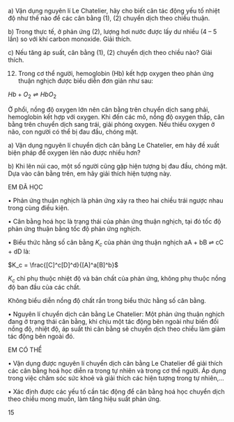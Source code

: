 a) Vận dụng nguyên lí Le Chatelier, hãy cho biết cân tác động yếu tố nhiệt độ như thế nào để các cân bằng (1), (2) chuyển dịch theo chiều thuận.

b) Trong thực tế, ở phản ứng (2), lượng hơi nước được lấy dư nhiều (4 – 5 lần) so với khí carbon monoxide. Giải thích.

c) Nếu tăng áp suất, cân bằng (1), (2) chuyển dịch theo chiều nào? Giải thích.

12. Trong cơ thể người, hemoglobin (Hb) kết hợp oxygen theo phản ứng thuận nghịch được biểu diễn đơn giản như sau:

$Hb + O_2 \rightleftharpoons HbO_2$

Ở phổi, nồng độ oxygen lớn nên cân bằng trên chuyển dịch sang phải, hemoglobin kết hợp với oxygen. Khi đến các mô, nồng độ oxygen thấp, cân bằng trên chuyển dịch sang trái, giải phóng oxygen. Nếu thiếu oxygen ở não, con người có thể bị đau đầu, chóng mặt.

a) Vận dụng nguyên lí chuyển dịch cân bằng Le Chatelier, em hãy đề xuất biện pháp để oxygen lên não được nhiều hơn?

b) Khi lên núi cao, một số người cũng gặp hiện tượng bị đau đầu, chóng mặt. Dựa vào cân bằng trên, em hãy giải thích hiện tượng này.

EM ĐÃ HỌC

• Phản ứng thuận nghịch là phản ứng xảy ra theo hai chiều trái ngược nhau trong cùng điều kiện.

• Cân bằng hoá học là trạng thái của phản ứng thuận nghịch, tại đó tốc độ phản ứng thuận bằng tốc độ phản ứng nghịch.

• Biểu thức hằng số cân bằng $K_c$ của phản ứng thuận nghịch aA + bB $\rightleftharpoons$ cC + dD là:

$K_c = \frac{[C]^c[D]^d}{[A]^a[B]^b}$

$K_c$ chỉ phụ thuộc nhiệt độ và bản chất của phản ứng, không phụ thuộc nồng độ ban đầu của các chất.

Không biểu diễn nồng độ chất rắn trong biểu thức hằng số cân bằng.

• Nguyên lí chuyển dịch cân bằng Le Chatelier: Một phản ứng thuận nghịch đang ở trạng thái cân bằng, khi chịu một tác động bên ngoài như biến đổi nồng độ, nhiệt độ, áp suất thì cân bằng sẽ chuyển dịch theo chiều làm giảm tác động bên ngoài đó.

EM CÓ THỂ

• Vận dụng được nguyên lí chuyển dịch cân bằng Le Chatelier để giải thích các cân bằng hoá học diễn ra trong tự nhiên và trong cơ thể người. Áp dụng trong việc chăm sóc sức khoẻ và giải thích các hiện tượng trong tự nhiên,...

• Xác định được các yếu tố cần tác động để cân bằng hoá học chuyển dịch theo chiều mong muốn, làm tăng hiệu suất phản ứng.

15